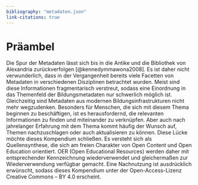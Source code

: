```yaml
---
bibliography: "metadaten.json"
link-citations: true
---
```


# Präambel

Die Spur der Metadaten lässt sich bis in die Antike und die Bibliothek
von Alexandria zurückverfolgen [@kennedymmawona2008]. Es ist daher nicht
verwunderlich, dass in der Vergangenheit bereits viele Facetten von
Metadaten in verschiedenen Disziplinen betrachtet wurden. Meist sind
diese Informationen fragmentarisch verstreut, sodass eine Einordnung in
das Themenfeld der Bildungsmetadaten nur schwerlich möglich ist.
Gleichzeitig sind Metadaten aus modernen Bildungsinfrastrukturen nicht
mehr wegzudenken. Besonders für Menschen, die sich mit diesem Thema
beginnen zu beschäftigen, ist es herausfordernd, die relevanten
Informationen zu finden und miteinander zu verknüpfen. Aber auch nach
jahrelanger Erfahrung mit dem Thema kommt häufig der Wunsch auf, Themen
nachzuschlagen oder auch aktualisieren zu können. Diese Lücke möchte
dieses Kompendium schließen. Es versteht sich als Quellensynthese, die
sich am freien Charakter von Open Content und Open Education orientiert.
OER (Open Educational Resources) werden daher mit entsprechender
Kennzeichnung wiederverwendet und gleichermaßen zur Wiederverwendung
verfügbar gemacht. Eine Nachnutzung ist ausdrücklich erwünscht, sodass
dieses Kompendium unter der Open-Access-Lizenz Creative Commons – BY 4.0
erscheint.
